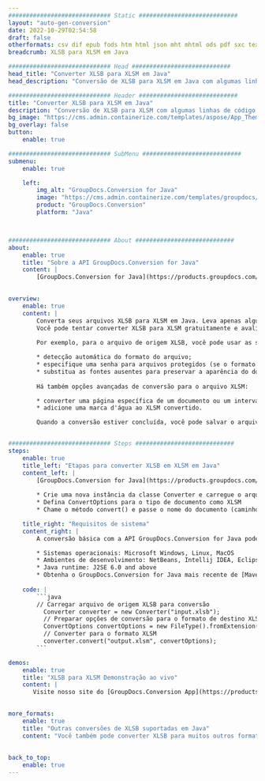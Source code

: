 ```yaml
---
############################# Static ############################
layout: "auto-gen-conversion"
date: 2022-10-29T02:54:58
draft: false
otherformats: csv dif epub fods htm html json mht mhtml ods pdf sxc tex tsv xlam xls xlsb xlsm xlsx xlt xltm xltx xml xps
breadcrumb: XLSB para XLSM em Java

############################# Head ############################
head_title: "Converter XLSB para XLSM em Java"
head_description: "Conversão de XLSB para XLSM em Java com algumas linhas de código. Converta mais de 160 formatos de arquivo usando a API de conversão de documentos do GroupDocs para Java"

############################# Header ############################
title: "Converter XLSB para XLSM em Java"
description: "Conversão de XLSB para XLSM com algumas linhas de código Java"
bg_image: "https://cms.admin.containerize.com/templates/aspose/App_Themes/V3/images/bg/header1.png"
bg_overlay: false
button:
    enable: true

############################# SubMenu ############################
submenu:
    enable: true

    left:
        img_alt: "GroupDocs.Conversion for Java"
        image: "https://cms.admin.containerize.com/templates/groupdocs/images/product-logos/90x90-noborder/groupdocs-conversion-java.png"
        product: "GroupDocs.Conversion"
        platform: "Java"



############################# About ############################
about:
    enable: true
    title: "Sobre a API GroupDocs.Conversion for Java"
    content: |
        [GroupDocs.Conversion for Java](https://products.groupdocs.com/conversion/java/) é uma API avançada de conversão de formato de arquivo para conversão entre formatos populares de imagem e documento, como Microsoft Office, OpenDocument, PDF, HTML, e-mail, CAD. e muito mais com apenas algumas linhas de código. A API nativa detecta automaticamente os formatos dos documentos originais e oferece muitas opções para personalizar os documentos convertidos. Juntamente com a função de extrair informações de um documento, ele também suporta o armazenamento em cache dos resultados da conversão para o disco local por padrão. No entanto, qualquer tipo de armazenamento em cache pode ser suportado pela implementação das interfaces apropriadas - Amazon S3, Dropbox, Google Drive, Windows Azure, Reddis ou quaisquer outras.
    

overview:
    enable: true
    content: |
        Converta seus arquivos XLSB para XLSM em Java. Leva apenas algumas linhas de código Java em qualquer plataforma de sua escolha, como Windows, Linux, macOS.
        Você pode tentar converter XLSB para XLSM gratuitamente e avaliar a qualidade dos resultados da conversão. Junto com scripts de conversão de arquivo simples, você pode tentar opções mais sofisticadas para carregar o arquivo de origem XLSB e armazenar a saída XLSM. 
        
        Por exemplo, para o arquivo de origem XLSB, você pode usar as seguintes opções de carregamento:

        * detecção automática do formato do arquivo;
        * especifique uma senha para arquivos protegidos (se o formato de arquivo for compatível);
        * substitua as fontes ausentes para preservar a aparência do documento.
        
        Há também opções avançadas de conversão para o arquivo XLSM:

        * converter uma página específica de um documento ou um intervalo de páginas;
        * adicione uma marca d'água ao XLSM convertido.

        Quando a conversão estiver concluída, você pode salvar o arquivo XLSM no caminho do arquivo local ou em qualquer armazenamento de terceiros, como FTP, Amazon S3, Google Drive, Dropbox etc. Observe - para converter XLSB para XLSM, você não precisa instalar nenhum software adicional, como MS Office, Open Office, Adobe Acrobat Reader etc.


############################# Steps ############################
steps:
    enable: true
    title_left: "Etapas para converter XLSB em XLSM em Java"
    content_left: |
        [GroupDocs.Conversion for Java](https://products.groupdocs.com/conversion/java/) permite que os desenvolvedores convertam facilmente o arquivo XLSB para XLSM com algumas linhas de código.
        
        * Crie uma nova instância da classe Converter e carregue o arquivo XLSB com o caminho completo
        * Defina ConvertOptions para o tipo de documento como XLSM
        * Chame o método convert() e passe o nome do documento (caminho completo) e formato (XLSM) como parâmetro

    title_right: "Requisitos de sistema"
    content_right: |
        A conversão básica com a API GroupDocs.Conversion for Java pode ser feita com apenas algumas linhas de código. Nossas APIs são suportadas em todas as principais plataformas e sistemas operacionais. Antes de executar o código abaixo, certifique-se de ter os seguintes pré-requisitos instalados em seu sistema.

        * Sistemas operacionais: Microsoft Windows, Linux, MacOS
        * Ambientes de desenvolvimento: NetBeans, Intellij IDEA, Eclipse, etc.
        * Java runtime: J2SE 6.0 and above
        * Obtenha o GroupDocs.Conversion for Java mais recente de [Maven](https://repository.groupdocs.com/webapp/#/artifacts/browse/tree/General/repo/com/groupdocs/groupdocs-conversion)
         
    code: |
        ```java    
        // Carregar arquivo de origem XLSB para conversão
          Converter converter = new Converter("input.xlsb");
          // Preparar opções de conversão para o formato de destino XLSM
          ConvertOptions convertOptions = new FileType().fromExtension("xlsm").getConvertOptions();
          // Converter para o formato XLSM
          converter.convert("output.xlsm", convertOptions);
        ```

demos:
    enable: true
    title: "XLSB para XLSM Demonstração ao vivo"
    content: |
       Visite nosso site do [GroupDocs.Conversion App](https://products.groupdocs.app/conversion/family) e experimente a conversão de XLSB para XLSM agora. A demonstração gratuita tem os seguintes benefícios
          

more_formats:
    enable: true
    title: "Outras conversões de XLSB suportadas em Java"
    content: "Você também pode converter XLSB para muitos outros formatos de arquivo. Por favor, veja a lista abaixo."
       
       
back_to_top:
    enable: true
---
```

